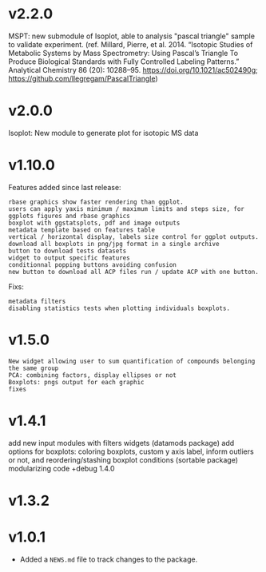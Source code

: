 # v2.2.0

MSPT: new submodule of Isoplot, able to analysis "pascal triangle" sample to validate experiment. (ref. Millard, Pierre, et al. 2014. “Isotopic Studies of Metabolic Systems by Mass Spectrometry: Using Pascal’s Triangle To Produce Biological Standards with Fully Controlled Labeling Patterns.” Analytical Chemistry 86 (20): 10288–95. https://doi.org/10.1021/ac502490g; https://github.com/llegregam/PascalTriangle)

# v2.0.0

Isoplot: New module to generate plot for isotopic MS data

# v1.10.0

Features added since last release:

    rbase graphics show faster rendering than ggplot.
    users can apply yaxis minimum / maximum limits and steps size, for ggplots figures and rbase graphics
    boxplot with ggstatsplots, pdf and image outputs
    metadata template based on features table
    vertical / horizontal display, labels size control for ggplot outputs.
    download all boxplots in png/jpg format in a single archive
    button to download tests datasets
    widget to output specific features
    conditionnal popping buttons avoiding confusion
    new button to download all ACP files run / update ACP with one button.

Fixs:

    metadata filters
    disabling statistics tests when plotting individuals boxplots.


# v1.5.0

    New widget allowing user to sum quantification of compounds belonging the same group
    PCA: combining factors, display ellipses or not
    Boxplots: pngs output for each graphic
    fixes

# v1.4.1

add new input modules with filters widgets (datamods package) add options for boxplots: coloring boxplots, custom y axis label, inform outliers or not, and reordering/stashing boxplot conditions (sortable package) modularizing code +debug 1.4.0

# v1.3.2 

# v1.0.1

* Added a `NEWS.md` file to track changes to the package.
